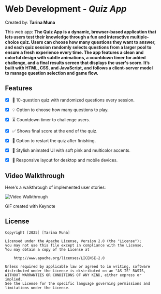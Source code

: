 # Web Development - *Quiz App*

Created by: **Tarina Muna**

This web app: **The Quiz App is a dynamic, browser-based application that lets users test their knowledge through a fun and interactive multiple-choice quiz. Users can choose how many questions they want to answer, and each quiz session randomly selects questions from a larger pool to ensure a fresh experience every time. The app features a clean and colorful design with subtle animations, a countdown timer for added challenge, and a final results screen that displays the user's score. It’s built with HTML, CSS, and JavaScript, and follows a client-server model to manage question selection and game flow.**

## Features

- [x] 🧠 10-question quiz with randomized questions every session.
- [x] 💡 Option to choose how many questions to play.
- [x] ⏳ Countdown timer to challenge users.
- [x] ✅ Shows final score at the end of the quiz.
- [x] 🔁 Option to restart the quiz after finishing.
- [x] 🎨 Stylish animated UI with soft pink and multicolor accents.
- [x] 📱 Responsive layout for desktop and mobile devices.

 
## Video Walkthrough

Here's a walkthrough of implemented user stories:

<img src='/assets/quiz app.gif' title='Video Walkthrough' width='' alt='Video Walkthrough' />

<!-- Replace this with whatever GIF tool you used! -->
GIF created with Keynote  
<!-- Recommended tools:
[Kap](https://getkap.co/) for macOS
[ScreenToGif](https://www.screentogif.com/) for Windows
[peek](https://github.com/phw/peek) for Linux. -->


## License

    Copyright [2025] [Tarina Muna]

    Licensed under the Apache License, Version 2.0 (the "License");
    you may not use this file except in compliance with the License.
    You may obtain a copy of the License at

        http://www.apache.org/licenses/LICENSE-2.0

    Unless required by applicable law or agreed to in writing, software
    distributed under the License is distributed on an "AS IS" BASIS,
    WITHOUT WARRANTIES OR CONDITIONS OF ANY KIND, either express or implied.
    See the License for the specific language governing permissions and
    limitations under the License.